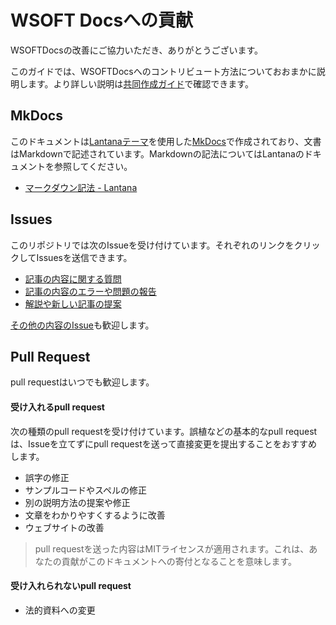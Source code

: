 # WSOFT Docsへの貢献
WSOFTDocsの改善にご協力いただき、ありがとうございます。

このガイドでは、WSOFTDocsへのコントリビュート方法についておおまかに説明します。より詳しい説明は[共同作成ガイド](https://docs.wsoft.ws/contribute/)で確認できます。

## MkDocs
このドキュメントは[Lantanaテーマ](https://lantana.wsoft.ws/)を使用した[MkDocs](https://mkdocs.org/)で作成されており、文書はMarkdownで記述されています。Markdownの記法についてはLantanaのドキュメントを参照してください。

- [マークダウン記法 - Lantana](https://lantana.wsoft.ws/cheatsheet/markdown/)

## Issues
このリポジトリでは次のIssueを受け付けています。それぞれのリンクをクリックしてIssuesを送信できます。

- [記事の内容に関する質問](https://github.com/WSOFT-Project/docs/issues/new?template=question.md)
- [記事の内容のエラーや問題の報告](https://github.com/WSOFT-Project/docs/issues/new?template=bug_report.md)
- [解説や新しい記事の提案](https://github.com/WSOFT-Project/docs/issues/new?template=feature_request.md)

[その他の内容のIssue](https://github.com/WSOFT-Project/docs/issues/new)も歓迎します。

## Pull Request
pull requestはいつでも歓迎します。

#### 受け入れるpull request
次の種類のpull requestを受け付けています。誤植などの基本的なpull requestは、Issueを立てずにpull requestを送って直接変更を提出することをおすすめします。

- 誤字の修正
- サンプルコードやスペルの修正
- 別の説明方法の提案や修正
- 文章をわかりやすくするように改善
- ウェブサイトの改善

> pull requestを送った内容はMITライセンスが適用されます。これは、あなたの貢献がこのドキュメントへの寄付となることを意味します。

#### 受け入れられないpull request

- 法的資料への変更